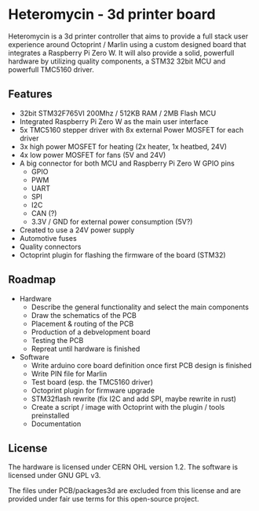 # Heteromycin - 3d printer board

Heteromycin is a 3d printer controller that aims to provide a full stack user
experience around Octoprint / Marlin using a custom designed board that
integrates a Raspberry Pi Zero W. It will also provide a solid, powerfull
hardware by utilizing quality components, a STM32 32bit MCU and
powerfull TMC5160 driver.

## Features

* 32bit STM32F765VI 200Mhz / 512KB RAM / 2MB Flash MCU
* Integrated Raspberry Pi Zero W as the main user interface
* 5x TMC5160 stepper driver with 8x external Power MOSFET for each driver
* 3x high power MOSFET for heating (2x heater, 1x heatbed, 24V)
* 4x low power MOSFET for fans (5V and 24V)
* A big connector for both MCU and Raspberry Pi Zero W GPIO pins
  * GPIO
  * PWM
  * UART
  * SPI
  * I2C
  * CAN (?)
  * 3.3V / GND for external power consumption (5V?)
* Created to use a 24V power supply
* Automotive fuses
* Quality connectors
* Octoprint plugin for flashing the firmware of the board (STM32)

## Roadmap

* Hardware
  * Describe the general functionality and select the main components
  * Draw the schematics of the PCB
  * Placement & routing of the PCB
  * Production of a debvelopment board
  * Testing the PCB
  * Repreat until hardware is finished
* Software
  * Write arduino core board definition once first PCB design is finished
  * Write PIN file for Marlin
  * Test board (esp. the TMC5160 driver)
  * Octoprint plugin for firmware upgrade
  * STM32flash rewrite (fix I2C and add SPI, maybe rewrite in rust)
  * Create a script / image with Octoprint with the plugin / tools
    preinstalled
  * Documentation

## License

The hardware is licensed under CERN OHL version 1.2.
The software is licensed under GNU GPL v3.

The files under PCB/packages3d are excluded from this license and are provided
under fair use terms for this open-source project.
